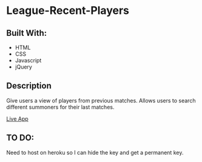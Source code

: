 # League-Recent-Players

<h2>Built With:</h2>
<ul>
  <li>HTML</li>
  <li>CSS</li>
  <li>Javascript</li>
  <li>jQuery</li>
</ul>
<h2>Description</h2>
<p>Give users a view of players from previous matches.  Allows users to search different summoners for their last matches.</p>
<a href='https://kkjz.github.io/League-Recent-Players/Welcome.html'>Live App</a>

<h2>TO DO:</h2>
Need to host on heroku so I can hide the key and get a permanent key.
